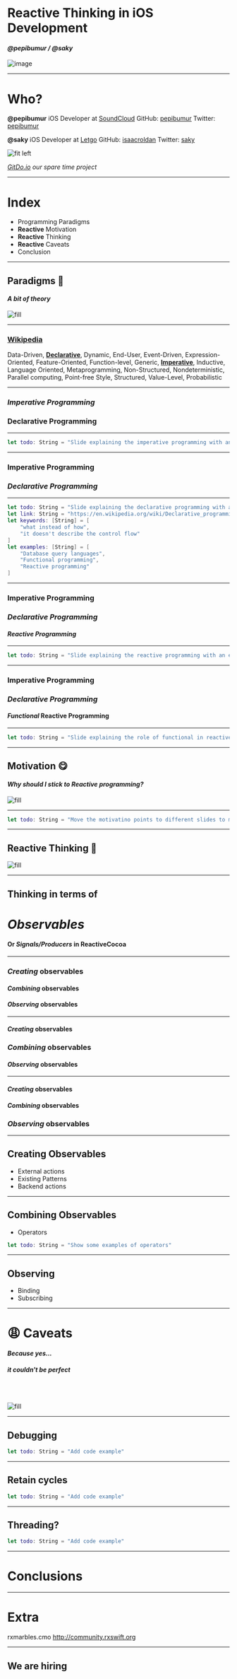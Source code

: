 # Reactive Thinking in iOS Development

#### _@pepibumur / @saky_

![image](https://images.unsplash.com/photo-1433190152045-5a94184895da?crop=entropy&dpr=2&fit=crop&fm=jpg&h=975&ixjsv=2.1.0&ixlib=rb-0.3.5&q=50&w=1700)

---

# Who?

**@pepibumur**
iOS Developer at [SoundCloud](https://github.com/pepibumur)
GitHub: [pepibumur](https://github.com/pepibumur)
Twitter: [pepibumur](https://twitter.com/pepibumur)

**@saky**
iOS Developer at [Letgo](letgo.com)
GitHub: [isaacroldan](https://github.com/isaacroldan)
Twitter: [saky](https://github.com/saky)

![fit left](images/who.png)

_[GitDo.io](http://gitdo.io) our spare time project_

---

# Index

- Programming Paradigms
- **Reactive** Motivation
- **Reactive** Thinking
- **Reactive** Caveats
- Conclusion

---

## Paradigms :book:
#### _A bit of theory_

![fill](images/background_dog.jpeg)

---

### [Wikipedia](https://en.wikipedia.org/wiki/Programming_paradigm)

Data-Driven, [**Declarative**](https://en.wikipedia.org/wiki/Declarative_programming), Dynamic, End-User, Event-Driven, Expression-Oriented, Feature-Oriented, Function-level, Generic, [**Imperative**](https://en.wikipedia.org/wiki/Imperative_programming), Inductive, Language Oriented, Metaprogramming, Non-Structured, Nondeterministic, Parallel computing, Point-free Style, Structured, Value-Level, Probabilistic

---

### _Imperative Programming_
### Declarative Programming

---

```swift
let todo: String = "Slide explaining the imperative programming with an example"
```

---

### Imperative Programming
### _Declarative Programming_

---

```swift
let todo: String = "Slide explaining the declarative programming with an example"
let link: String = "https://en.wikipedia.org/wiki/Declarative_programming"
let keywords: [String] = [
	"what instead of how",
	"it doesn't describe the control flow"
]
let examples: [String] = [
	"Database query languages",
	"Functional programming",
	"Reactive programming"
]
```

---

### Imperative Programming
### _Declarative Programming_
#### _Reactive Programming_

---

```swift
let todo: String = "Slide explaining the reactive programming with an example"
```

---

### Imperative Programming
### _Declarative Programming_
#### _Functional_ Reactive Programming

---

```swift
let todo: String = "Slide explaining the role of functional in reactive programming"
```

---

## Motivation :yum:
#### _Why should I stick to Reactive programming?_

![fill](images/background_motivation.jpeg)


---

```swift
let todo: String = "Move the motivatino points to different slides to make it dynamic"
```

<!-- - Inmutability
- Side states safe (clear source of truth)
- Binding
- Encapsulated Observable actions
- Composable
- Ease operatiosn
- Threading (observer & execute) -->

---

## Reactive Thinking :grimacing:

![fill](images/background_thinking.jpeg)

---

## Thinking in terms of
# _Observables_
#### Or _Signals/Producers_ in ReactiveCocoa

---

### _Creating_ observables
####  _Combining_ observables
#### _Observing_ observables

---

#### _Creating_ observables
###  _Combining_ observables
#### _Observing_ observables

---

#### _Creating_ observables
####  _Combining_ observables
### _Observing_ observables

---

## Creating Observables

- External actions
- Existing Patterns
- Backend actions

---

## Combining Observables
- Operators

```swift
let todo: String = "Show some examples of operators"
```

---

## Observing

- Binding
- Subscribing

---

# :weary: Caveats
#### _Because yes..._
#### _it couldn't be perfect_

<br><br>

![fill](images/background_caveats.jpeg)

---

## Debugging

```swift
let todo: String = "Add code example"
```

---

## Retain cycles

```swift
let todo: String = "Add code example"
```

---

## Threading?

```swift
let todo: String = "Add code example"
```

---

# Conclusions

---

# Extra

rxmarbles.cmo
http://community.rxswift.org

---

## We are hiring
